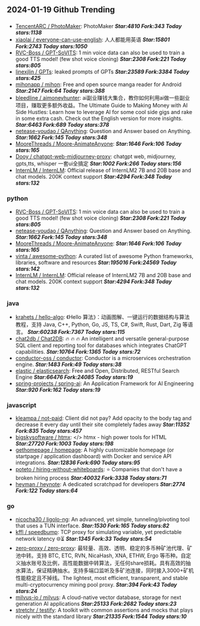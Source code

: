 ## 2024-01-19 Github Trending

### 
* [TencentARC / PhotoMaker](https://github.com/TencentARC/PhotoMaker): PhotoMaker ***Star:4810 Fork:343 Today stars:1138***
* [xiaolai / everyone-can-use-english](https://github.com/xiaolai/everyone-can-use-english): 人人都能用英语 ***Star:15801 Fork:2743 Today stars:1050***
* [RVC-Boss / GPT-SoVITS](https://github.com/RVC-Boss/GPT-SoVITS): 1 min voice data can also be used to train a good TTS model! (few shot voice cloning) ***Star:2308 Fork:221 Today stars:805***
* [linexjlin / GPTs](https://github.com/linexjlin/GPTs): leaked prompts of GPTs ***Star:23589 Fork:3384 Today stars:425***
* [mihonapp / mihon](https://github.com/mihonapp/mihon): Free and open source manga reader for Android ***Star:2147 Fork:64 Today stars:388***
* [bleedline / aimoneyhunter](https://github.com/bleedline/aimoneyhunter): ai副业赚钱大集合，教你如何利用ai做一些副业项目，赚取更多额外收益。The Ultimate Guide to Making Money with AI Side Hustles: Learn how to leverage AI for some cool side gigs and rake in some extra cash. Check out the English version for more insights. ***Star:6463 Fork:689 Today stars:378***
* [netease-youdao / QAnything](https://github.com/netease-youdao/QAnything): Question and Answer based on Anything. ***Star:1662 Fork:145 Today stars:348***
* [MooreThreads / Moore-AnimateAnyone](https://github.com/MooreThreads/Moore-AnimateAnyone):  ***Star:1646 Fork:106 Today stars:165***
* [Dooy / chatgpt-web-midjourney-proxy](https://github.com/Dooy/chatgpt-web-midjourney-proxy): chatgpt web, midjourney, gpts,tts, whisper 一套ui全搞定 ***Star:1002 Fork:266 Today stars:156***
* [InternLM / InternLM](https://github.com/InternLM/InternLM): Official release of InternLM2 7B and 20B base and chat models. 200K context support ***Star:4294 Fork:348 Today stars:132***

### python
* [RVC-Boss / GPT-SoVITS](https://github.com/RVC-Boss/GPT-SoVITS): 1 min voice data can also be used to train a good TTS model! (few shot voice cloning) ***Star:2308 Fork:221 Today stars:805***
* [netease-youdao / QAnything](https://github.com/netease-youdao/QAnything): Question and Answer based on Anything. ***Star:1662 Fork:145 Today stars:348***
* [MooreThreads / Moore-AnimateAnyone](https://github.com/MooreThreads/Moore-AnimateAnyone):  ***Star:1646 Fork:106 Today stars:165***
* [vinta / awesome-python](https://github.com/vinta/awesome-python): A curated list of awesome Python frameworks, libraries, software and resources ***Star:195016 Fork:24569 Today stars:142***
* [InternLM / InternLM](https://github.com/InternLM/InternLM): Official release of InternLM2 7B and 20B base and chat models. 200K context support ***Star:4294 Fork:348 Today stars:132***

### java
* [krahets / hello-algo](https://github.com/krahets/hello-algo): 《Hello 算法》：动画图解、一键运行的数据结构与算法教程，支持 Java, C++, Python, Go, JS, TS, C#, Swift, Rust, Dart, Zig 等语言。 ***Star:60238 Fork:7367 Today stars:115***
* [chat2db / Chat2DB](https://github.com/chat2db/Chat2DB): 🔥 🔥 🔥 An intelligent and versatile general-purpose SQL client and reporting tool for databases which integrates ChatGPT capabilities. ***Star:10764 Fork:1365 Today stars:72***
* [conductor-oss / conductor](https://github.com/conductor-oss/conductor): Conductor is a microservices orchestration engine. ***Star:1483 Fork:49 Today stars:38***
* [elastic / elasticsearch](https://github.com/elastic/elasticsearch): Free and Open, Distributed, RESTful Search Engine ***Star:66476 Fork:24085 Today stars:19***
* [spring-projects / spring-ai](https://github.com/spring-projects/spring-ai): An Application Framework for AI Engineering ***Star:920 Fork:162 Today stars:19***

### javascript
* [kleampa / not-paid](https://github.com/kleampa/not-paid): Client did not pay? Add opacity to the body tag and decrease it every day until their site completely fades away ***Star:11352 Fork:835 Today stars:457***
* [bigskysoftware / htmx](https://github.com/bigskysoftware/htmx): </> htmx - high power tools for HTML ***Star:27720 Fork:1003 Today stars:198***
* [gethomepage / homepage](https://github.com/gethomepage/homepage): A highly customizable homepage (or startpage / application dashboard) with Docker and service API integrations. ***Star:12836 Fork:690 Today stars:95***
* [poteto / hiring-without-whiteboards](https://github.com/poteto/hiring-without-whiteboards): ⭐️ Companies that don't have a broken hiring process ***Star:40032 Fork:3338 Today stars:71***
* [heyman / heynote](https://github.com/heyman/heynote): A dedicated scratchpad for developers ***Star:2774 Fork:122 Today stars:64***

### go
* [nicocha30 / ligolo-ng](https://github.com/nicocha30/ligolo-ng): An advanced, yet simple, tunneling/pivoting tool that uses a TUN interface. ***Star:1530 Fork:165 Today stars:82***
* [kffl / speedbump](https://github.com/kffl/speedbump): TCP proxy for simulating variable, yet predictable network latency 🌐⏳ ***Star:1345 Fork:33 Today stars:54***
* [zero-proxy / zero-proxy](https://github.com/zero-proxy/zero-proxy): 最轻量、高效、透明、稳定的多币种矿池代理、矿池中转。支持 BTC, ETC, RVN, NicaHash, XNA, ETHW, Ergo 等币种。自定义抽水账号及比例，高性能数据中转算法，无任何share损耗。具有高效的抽水算法，保证精确抽水。支持多端口监听及多矿池连接，同时接入3000+矿机性能稳定且不掉线。The lightest, most efficient, transparent, and stable multi-cryptocurrency mining pool proxy. ***Star:394 Fork:43 Today stars:24***
* [milvus-io / milvus](https://github.com/milvus-io/milvus): A cloud-native vector database, storage for next generation AI applications ***Star:25133 Fork:2682 Today stars:23***
* [stretchr / testify](https://github.com/stretchr/testify): A toolkit with common assertions and mocks that plays nicely with the standard library ***Star:21335 Fork:1544 Today stars:10***
